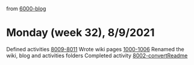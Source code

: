 from [6000-blog](../../../6000-blog.md)
# Monday (week 32), 8/9/2021
Defined activities [8009-8011](../../../../8activities/8000-pendingActivities.md)
Wrote wiki pages [1000-1006](../../../../1wiki/1000-wiki.md)
Renamed the wiki, blog and activities folders
Completed activity [8002-convertReadme](8002-convertReadme.md)